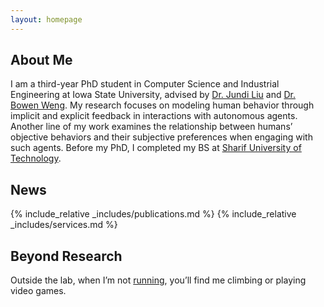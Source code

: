 ```yaml
---
layout: homepage
---
```


## About Me

I am a third-year PhD student in Computer Science and Industrial Engineering at Iowa State University, advised by [Dr. Jundi Liu](https://jundiliu.me/) and [Dr. Bowen Weng](https://www.cs.iastate.edu/people/bowen-weng). My research focuses on modeling human behavior through implicit and explicit feedback in interactions with autonomous agents. Another line of my work examines the relationship between humans’ objective behaviors and their subjective preferences when engaging with such agents.
Before my PhD, I completed my BS at [Sharif University of Technology](https://en.sharif.edu/).

## News

<!-- Paper announcement: CVPR 2020 -->
<!-- - **[Feb. 2020]** Our paper about incremental learning is accepted to CVPR 2020.  -->

<!-- Conference hosting announcement -->
<!-- - **[Feb. 2020]** We will host the ACM Multimedia Asia 2020 conference in Singapore!   -->

<!-- Paper announcement: NeurIPS 2019 -->
<!-- - **[Sept. 2019]** Our paper about few-shot learning is accepted to NeurIPS 2019.  --> 

<!-- Paper announcement: CVPR 2019 -->
<!-- - **[Mar. 2019]** Our paper about few-shot learning is accepted to CVPR 2019.  --> 


{% include_relative _includes/publications.md %}
{% include_relative _includes/services.md %}
## Beyond Research
Outside the lab, when I’m not [running](https://www.strava.com/athletes/44255783), you’ll find me climbing or playing video games.
